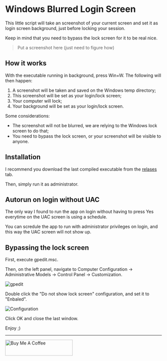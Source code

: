 # Windows Blurred Login Screen

This little script will take an screenshot of your current screen and set it as login screen background, just before locking your session.

Keep in mind that you need to bypass the lock screen for it to be real nice.

> Put a screenshot here (just need to figure how)

## How it works

With the executable running in background, press Win+W.
The following will then happen:

1. A screenshot will be taken and saved on the Windows temp directory;
1. This screenshot will be set as your login/lock screen;
1. Your computer will lock;
1. Your background will be set as your login/lock screen.

Some considerations:

* The screenshot will not be blurred, we are relying to the Windows lock screen to do that;
* You need to bypass the lock screen, or your screenshot will be visible to anyone.

## Installation

I recommend you download the last compiled executable from the [relases](https://github.com/rdmartins/lock/releases) tab.

Then, simply run it as administrator.

## Autorun on login without UAC

The only way I found to run the app on login without having to press Yes everytime on the UAC screen is using a schedule.

You can scredule the app to run with administrator privileges on login, and this way the UAC screen will not show up.

## Bypassing the lock screen

First, execute gpedit.msc.

Then, on the left panel, navigate to Computer Configuration -> Administrative Models -> Control Panel -> Customization.

![gpedit](https://user-images.githubusercontent.com/13852370/74116299-bfe4b780-4b91-11ea-99cc-cc77ccf5a5de.png)

Double click the "Do not show lock screen" configuration, and set it to "Enbaled".

![Configuration](https://user-images.githubusercontent.com/13852370/74116305-c3783e80-4b91-11ea-97b0-99599de76dd5.png)

Click OK and close the last window.

Enjoy ;)

---
<a href="https://www.buymeacoffee.com/rdmartins" target="_blank"><img src="https://cdn.buymeacoffee.com/buttons/default-orange.png" alt="Buy Me A Coffee" style="height: 51px !important;width: 217px !important;" ></a>
